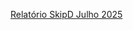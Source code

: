 [Relatório SkipD Julho 2025](https://docs.google.com/document/d/18I6kQc3Gz_16W2M0--iNTDaWg2bZf3nTdRCyAQE5GU4/edit?usp=sharing)
